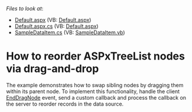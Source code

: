 <!-- default file list -->
*Files to look at*:

* [Default.aspx](./CS/ReorderNodes/Default.aspx) (VB: [Default.aspx](./VB/ReorderNodes/Default.aspx))
* [Default.aspx.cs](./CS/ReorderNodes/Default.aspx.cs) (VB: [Default.aspx](./VB/ReorderNodes/Default.aspx))
* [SampleDataItem.cs](./CS/ReorderNodes/SampleDataItem.cs) (VB: [SampleDataItem.vb](./VB/ReorderNodes/SampleDataItem.vb))
<!-- default file list end -->
# How to reorder ASPxTreeList nodes via drag-and-drop


<p>The example demonstrates how to swap sibling nodes by dragging them within its parent node. To implement this functionality, handle the client <a href="http://documentation.devexpress.com/#AspNet/DevExpressWebASPxTreeListScriptsASPxClientTreeList_EndDragNodetopic"><u>EndDragNode</u></a> event, send a custom callback and process the callback on the server to reorder records in the data source.</p>

<br/>



